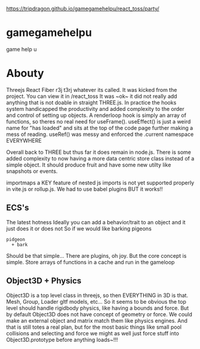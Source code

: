 
https://tripdragon.github.io/gamegamehelpu/react_toss/party/

# gamegamehelpu
game help u


# Abouty
Threejs React Fiber r3j t3rj whatever its called. It was kicked from the project. You can view it in /react_toss
It was ~ok~ it did not really add anything that is not doable in straight THREE.js. In practice the hooks system handicapped the productivity and added complexity to the order and control of setting up objects. A renderloop hook is simply an array of functions, so theres no real need for useFrame(). useEffect() is just a weird name for "has loaded" and sits at the top of the code page further making a mess of reading. useRef() was messy and enforced the .current namespace EVERYWHERE

Overall back to THREE but thus far it does remain in node.js. There is some added complexity to now having a more data centric store class instead of a simple object. It should produce fruit and have some new utilty like snapshots or events.

importmaps a KEY feature of nested js imports is not yet supported properly in vite.js or rollup.js. We had to use babel plugins BUT it works!!

## ECS's
The latest hotness
Ideally you can add a behavior/trait to an object and it just does it or does not
So if we would like barking pigeons
```
pidgeon
  + bark
```
Should be that simple...
There are plugins, oh joy. But the core concept is simple. Store arrays of functions in a cache and run in the gameloop

## Object3D + Physics
Object3D is a top level class in threejs, so then EVERYTHING in 3D is that. Mesh, Group, Loader gltf models, etc...
So it seems to be obvious the top level should handle rigidbody physics, like having a bounds and force. But by default Object3D does not have concept of geometry or force. We could make an external object and matrix match them like physics engines. And that is still totes a real plan, but for the most basic things like small pool collisions and selecting and force we might as well just force stuff into Object3D.prototype before anything loads~!!!
